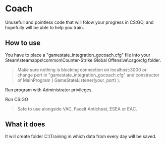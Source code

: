 # Coach

Unusefull and pointless code that will folow your progress in CS:GO, and hopefully will be able to help you train.

## How to use
You have to place a "gamestate_integration_gocoach.cfg" file into your Steam\steamapps\common\Counter-Strike Global Offensive\csgo\cfg folder.

>Make sure nothing is blocking connection on localhost:3000 or change port in "gamestate_integration_gocoach.cfg" and constructor of MainProgram ( GameStateListener(your_port) ).

Run program with Administrator privileges.

Run CS:GO

>Safe to use alongside VAC, Faceit Anticheat, ESEA or EAC.

## What it does
It will create folder C:\Training in which data from every day will be saved. 
